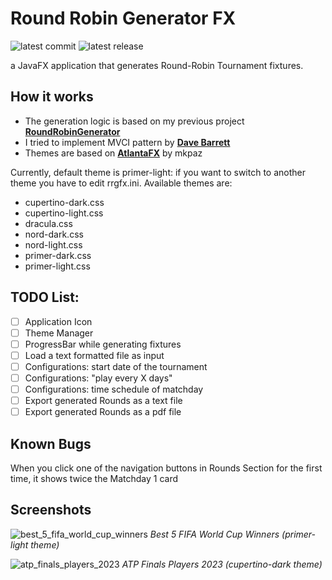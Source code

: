 # Round Robin Generator FX

![latest commit](https://img.shields.io/github/last-commit/barmat80/RoundRobinGeneratorFX?color=blue)
![latest release](https://img.shields.io/github/v/release/barmat80/RoundRobinGeneratorFX?color=green)

a JavaFX application that generates Round-Robin Tournament fixtures.

## How it works

* The generation logic is based on my previous project **[RoundRobinGenerator](https://github.com/barmat80/RoundRobinGenerator)**
* I tried to implement MVCI pattern by **[Dave Barrett](https://www.pragmaticcoding.ca/)**
* Themes are based on **[AtlantaFX](https://github.com/mkpaz/atlantafx)** by mkpaz

Currently, default theme is primer-light: if you want to switch to another theme you have to edit rrgfx.ini.
Available themes are:
* cupertino-dark.css
* cupertino-light.css
* dracula.css
* nord-dark.css
* nord-light.css
* primer-dark.css
* primer-light.css

## TODO List:

- [ ] Application Icon
- [ ] Theme Manager
- [ ] ProgressBar while generating fixtures
- [ ] Load a text formatted file as input
- [ ] Configurations: start date of the tournament
- [ ] Configurations: "play every X days"
- [ ] Configurations: time schedule of matchday
- [ ] Export generated Rounds as a text file
- [ ] Export generated Rounds as a pdf file

## Known Bugs

When you click one of the navigation buttons in Rounds Section for the first time, it shows twice the Matchday 1 card

## Screenshots

![best_5_fifa_world_cup_winners](https://github.com/barmat80/RoundRobinGeneratorFX/assets/10819014/63c2f2ce-72ff-4639-a69e-e8e8725df864)
*Best 5 FIFA World Cup Winners (primer-light theme)*

![atp_finals_players_2023](https://github.com/barmat80/RoundRobinGeneratorFX/assets/10819014/9277373b-8f6c-455c-8b84-7a71a58c141a)
*ATP Finals Players 2023 (cupertino-dark theme)*
